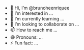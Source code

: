 - 👋 Hi, I’m @brunoheenriquee
- 👀 I’m interested in ...
- 🌱 I’m currently learning ...
- 💞️ I’m looking to collaborate on ...
- 📫 How to reach me ...
- 😄 Pronouns: ...
- ⚡ Fun fact: ...

<!---
brunoheenriquee/brunoheenriquee is a ✨ special ✨ repository because its `README.md` (this file) appears on your GitHub profile.
You can click the Preview link to take a look at your changes.
--->
